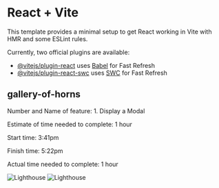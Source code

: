 # React + Vite

This template provides a minimal setup to get React working in Vite with HMR and some ESLint rules.

Currently, two official plugins are available:

- [@vitejs/plugin-react](https://github.com/vitejs/vite-plugin-react/blob/main/packages/plugin-react/README.md) uses [Babel](https://babeljs.io/) for Fast Refresh
- [@vitejs/plugin-react-swc](https://github.com/vitejs/vite-plugin-react-swc) uses [SWC](https://swc.rs/) for Fast Refresh

## gallery-of-horns

Number and Name of feature: 1. Display a Modal

Estimate of time needed to complete: 1 hour

Start time: 3:41pm

Finish time: 5:22pm

Actual time needed to complete: 1 hour

![Lighthouse](<images/Screenshot 2024-03-28 at 5.21.40 PM.png>)
![Lighthouse](<images/Screenshot 2024-03-28 at 5.39.10 PM.png>)
